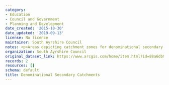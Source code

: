 ```yaml
---
category:
- Education
- Council and Government
- Planning and Development
date_created: '2015-10-30'
date_updated: '2019-09-13'
license: No licence
maintainer: South Ayrshire Council
notes: <p>Areas depicting catchment zones for denominational secondary schools</p>
organization: South Ayrshire Council
original_dataset_link: https://www.arcgis.com/home/item.html?id=88a6db9db81349e8be6a4e94f1f1378d
records: 2
resources: []
schema: default
title: Denominational Secondary Catchments
---
```


